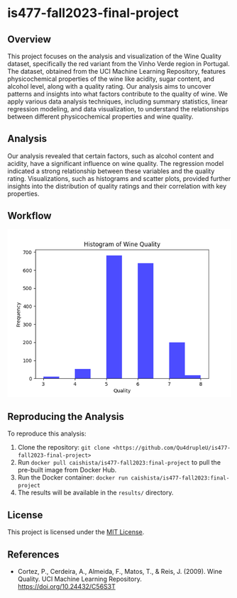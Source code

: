 # is477-fall2023-final-project

## Overview
This project focuses on the analysis and visualization of the Wine Quality dataset, specifically the red variant from the Vinho Verde region in Portugal. The dataset, obtained from the UCI Machine Learning Repository, features physicochemical properties of the wine like acidity, sugar content, and alcohol level, along with a quality rating. Our analysis aims to uncover patterns and insights into what factors contribute to the quality of wine. We apply various data analysis techniques, including summary statistics, linear regression modeling, and data visualization, to understand the relationships between different physicochemical properties and wine quality.

## Analysis
Our analysis revealed that certain factors, such as alcohol content and acidity, have a significant influence on wine quality. The regression model indicated a strong relationship between these variables and the quality rating. Visualizations, such as histograms and scatter plots, provided further insights into the distribution of quality ratings and their correlation with key properties.

## Workflow
![Workflow Diagram](results/wine_quality_histogram.png)

## Reproducing the Analysis
To reproduce this analysis:
1. Clone the repository: `git clone <https://github.com/Qu4drupleU/is477-fall2023-final-project>`
2.  Run `docker pull caishista/is477-fall2023:final-project` to pull the pre-built image from Docker Hub.
3. Run the Docker container: `docker run caishista/is477-fall2023:final-project`
4. The results will be available in the `results/` directory.

## License
This project is licensed under the [MIT License](LICENSE.txt). 

## References
- Cortez, P., Cerdeira, A., Almeida, F., Matos, T., & Reis, J. (2009). Wine Quality. UCI Machine Learning Repository. https://doi.org/10.24432/C56S3T